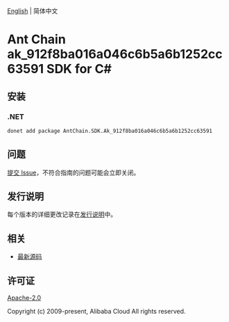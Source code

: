 [English](README.md) | 简体中文

# Ant Chain ak_912f8ba016a046c6b5a6b1252cc63591 SDK for C#

## 安装

### .NET

```bash
donet add package AntChain.SDK.Ak_912f8ba016a046c6b5a6b1252cc63591
```

## 问题

[提交 Issue](https://github.com/alipay/antchain-openapi-prod-sdk/issues/new)，不符合指南的问题可能会立即关闭。

## 发行说明

每个版本的详细更改记录在[发行说明](./ChangeLog.txt)中。

## 相关

* [最新源码](https://github.com/antchain-openapi-prod-sdk)

## 许可证

[Apache-2.0](http://www.apache.org/licenses/LICENSE-2.0)

Copyright (c) 2009-present, Alibaba Cloud All rights reserved.
